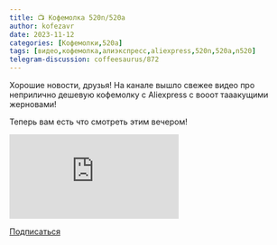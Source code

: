 ```yaml
---
title: 📺 Кофемолка 520n/520a
author: kofezavr
date: 2023-11-12
categories: [Кофемолки,520a]
tags: [видео,кофемолка,алиэкспресс,aliexpress,520n,520a,n520]
telegram-discussion: coffeesaurus/872
---
```

Хорошие новости, друзья! На канале вышло свежее видео про неприлично дешевую кофемолку с Aliexpress с вооот тааакущими жерновами!

Теперь вам есть что смотреть этим вечером!

<p><div class="youtube-wrapper"><iframe src="https://www.youtube.com/embed/F9BuZT4DuQU" title="YouTube video player" frameborder="0" allow="accelerometer; autoplay; clipboard-write; encrypted-media; gyroscope; picture-in-picture" allowfullscreen></iframe></div></p>

<a class="play" href="https://www.youtube.com/c/Coffeesaurus?sub_confirmation=1"><i class="fab fa-youtube"></i> Подписаться</a>